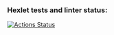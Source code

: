 ### Hexlet tests and linter status:
[![Actions Status](https://github.com/alexartoff/python-project-lvl3/workflows/hexlet-check/badge.svg)](https://github.com/alexartoff/python-project-lvl3/actions)